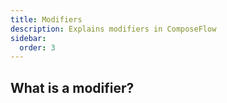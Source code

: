 ```yaml
---
title: Modifiers
description: Explains modifiers in ComposeFlow
sidebar:
  order: 3
---
```


## What is a modifier?

